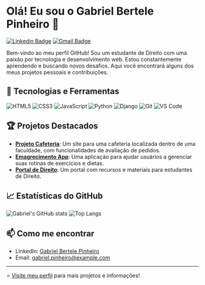
# Olá! Eu sou o Gabriel Bertele Pinheiro 👋

[![Linkedin Badge](https://img.shields.io/badge/-Gabriel%20Bertele%20Pinheiro-blue?style=flat-square&logo=Linkedin&logoColor=white&link=https://www.linkedin.com/in/gabriel-bertele-pinheiro)](https://www.linkedin.com/in/gabriel-bertele-pinheiro)
[![Gmail Badge](https://img.shields.io/badge/-gabriel.pinheiro@example.com-c14438?style=flat-square&logo=Gmail&logoColor=white&link=mailto:gabriel.pinheiro@example.com)](mailto:gabriel.pinheiro@example.com)

Bem-vindo ao meu perfil GitHub! Sou um estudante de Direito com uma paixão por tecnologia e desenvolvimento web. Estou constantemente aprendendo e buscando novos desafios. Aqui você encontrará alguns dos meus projetos pessoais e contribuições.

## 🔧 Tecnologias e Ferramentas
![HTML5](https://img.shields.io/badge/-HTML5-E34F26?style=flat-square&logo=html5&logoColor=white)
![CSS3](https://img.shields.io/badge/-CSS3-1572B6?style=flat-square&logo=css3&logoColor=white)
![JavaScript](https://img.shields.io/badge/-JavaScript-F7DF1E?style=flat-square&logo=javascript&logoColor=black)
![Python](https://img.shields.io/badge/-Python-3776AB?style=flat-square&logo=python&logoColor=white)
![Django](https://img.shields.io/badge/-Django-092E20?style=flat-square&logo=django&logoColor=white)
![Git](https://img.shields.io/badge/-Git-F05032?style=flat-square&logo=git&logoColor=white)
![VS Code](https://img.shields.io/badge/-VS%20Code-007ACC?style=flat-square&logo=visual-studio-code&logoColor=white)

## 🏆 Projetos Destacados
- [**Projeto Cafeteria**](https://github.com/username/projeto-cafeteria): Um site para uma cafeteria localizada dentro de uma faculdade, com funcionalidades de avaliação de pedidos.
- [**Emagrecimento App**](https://github.com/username/emagrecimento-app): Uma aplicação para ajudar usuários a gerenciar suas rotinas de exercícios e dietas.
- [**Portal de Direito**](https://github.com/username/portal-direito): Um portal com recursos e materiais para estudantes de Direito.

## 📈 Estatísticas do GitHub
![Gabriel's GitHub stats](https://github-readme-stats.vercel.app/api?username=username&show_icons=true&theme=radical)
![Top Langs](https://github-readme-stats.vercel.app/api/top-langs/?username=username&layout=compact&theme=radical)

## 📫 Como me encontrar
- LinkedIn: [Gabriel Bertele Pinheiro](https://www.linkedin.com/in/gabriel-bertele-pinheiro)
- Email: [gabriel.pinheiro@example.com](mailto:gabriel.pinheiro@example.com)

---

⭐️ [Visite meu perfil](https://github.com/username) para mais projetos e informações!
